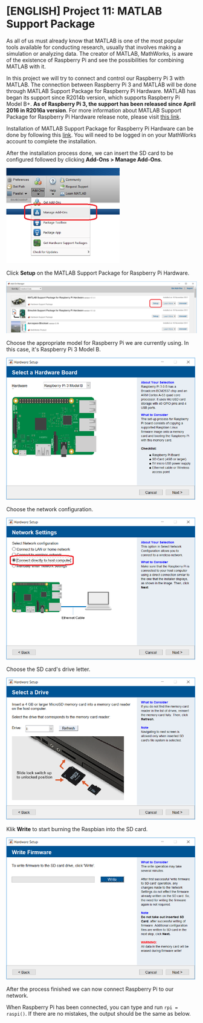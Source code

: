 # [ENGLISH] Project 11: MATLAB Support Package
As all of us must already know that MATLAB is one of the most popular tools available for conducting research, usually that involves making a simulation or analyzing data. The creator of MATLAB, MathWorks, is aware of the existence of Raspberry Pi and see the possibilities for combining MATLAB with it.

In this project we will try to connect and control our Raspberry Pi 3 with MATLAB. The connection between Raspberry Pi 3 and MATLAB will be done through MATLAB Support Package for Raspberry Pi Hardware. MATLAB has began its support since R2014b version, which supports Raspberry Pi Model B+. **As of Raspberry Pi 3, the support has been released since April 2016 in R2016a version**. For more information about MATLAB Support Package for Raspberry Pi Hardware release note, please visit [this link](https://www.mathworks.com/help/supportpkg/raspberrypiio/release-notes.html).

Installation of MATLAB Support Package for Raspberry Pi Hardware can be done by following this [link](https://www.mathworks.com/help/supportpkg/raspberrypiio/ug/install-support-for-raspberry-pi-hardware.html). You will need to be logged in on your MathWorks account to complete the installation.

After the installation process done, we can insert the SD card to be configured followed by clicking **Add-Ons > Manage Add-Ons**.

<img src="/images/setup1.png" width="300">

Click **Setup** on the MATLAB Support Package for Raspberry Pi Hardware.

<img src="/images/setup2.png" width="600">

Choose the appropriate model for Raspberry Pi we are currently using. In this case, it's Raspberry Pi 3 Model B.

<img src="/images/setup3.png" width="500">

Choose the network configuration.

<img src="/images/setup4.png" width="500">

Choose the SD card's drive letter.

<img src="/images/setup5.png" width="500">

Klik **Write** to start burning the Raspbian into the SD card.

<img src="/images/setup6.png" width="500">

After the process finished we can now connect Raspberry Pi to our network.

When Raspberry Pi has been connected, you can type and run ```rpi = raspi()```. If there are no mistakes, the output should be the same as below.
